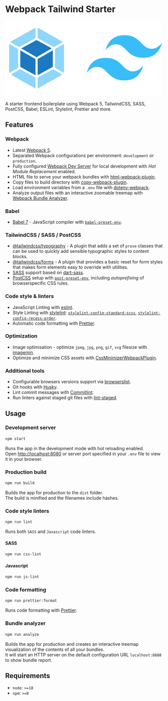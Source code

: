 # Webpack Tailwind Starter

<img src="webpack-tailwind.png" alt="Webpack TailwindCSS" />

A starter frontend boilerplate using Webpack 5, TailwindCSS, SASS, PostCSS, Babel, ESLint, Stylelint, Prettier and more.

## Features

### Webpack

- Latest [Webpack 5](https://webpack.js.org/).
- Separated Webpack configurations per environment: `development` or `production`.
- Fully configured [Webpack Dev Server](https://webpack.js.org/configuration/dev-server/) for local development with _Hot Module Replacement_ enabled.
- HTML file to serve your webpack bundles with [html-webpack-plugin](https://github.com/jantimon/html-webpack-plugin).
- Copy files to build directory with [copy-webpack-plugin](https://github.com/webpack-contrib/copy-webpack-plugin).
- Load environment variables from a `.env` file with [dotenv-webpack](https://github.com/mrsteele/dotenv-webpack).
- Analyze output files with an interactive zoomable treemap with [Webpack Bundle Analyzer](https://www.npmjs.com/package/webpack-bundle-analyzer).

### Babel

- [Babel 7](https://babeljs.io/) - JavaScript compiler with [`babel-preset-env`](https://babeljs.io/docs/babel-preset-env).

### TailwindCSS / SASS / PostCSS

- [@tailwindcss/typography](https://github.com/tailwindlabs/tailwindcss-typography) - A plugin that adds a set of `prose` classes that can be used to quickly add sensible typographic styles to content blocks.
- [@tailwindcss/forms](https://github.com/tailwindlabs/tailwindcss-forms) - A plugin that provides a basic reset for form styles that makes form elements easy to override with utilities.
- [SASS](https://sass-lang.com/) support based on [dart-sass](https://www.npmjs.com/package/sass).
- [PostCSS](https://postcss.org/) setup with [`post-preset-env`](https://www.npmjs.com/package/postcss-preset-env), including _autoprefixing_ of browserspecific CSS rules.

### Code style & linters

- JavaScript Linting with [eslint](https://eslint.org/).
- Style Linting with [stylelint](https://stylelint.io/): [`stylelint-config-standard-scss`](https://www.npmjs.com/package/stylelint-config-standard-scss), [`stylelint-config-recess-order`](https://www.npmjs.com/package/stylelint-config-recess-order).
- Automatic code formatting with [Prettier](https://prettier.io/).

### Optimization

- Image optimisation - optimize `jpeg`, `jpg`, `png`, `gif`, `svg` filesize with [imagemin](https://github.com/imagemin/imagemin).
- Optimize and minimize CSS assets with [CssMinimizerWebpackPlugin](https://webpack.js.org/plugins/css-minimizer-webpack-plugin/).

### Additional tools

- Configurable browsers versions support via [browserslist](https://github.com/browserslist/browserslist#full-list).
- Git hooks with [Husky](https://typicode.github.io/husky/).
- Lint commit messages with [Commitlint](https://commitlint.js.org/#/).
- Run linters against staged git files with [lint-staged](https://github.com/okonet/lint-staged).

## Usage

### Development server

```sh
npm start
```

Runs the app in the development mode with hot reloading enabled. \
Open [http://localhost:8080](http://localhost:8080) or server port specified in your `.env` file to view it in your browser.

### Production build

```sh
npm run build
```

Builds the app for production to the `dist` folder.\
The build is minified and the filenames include hashes.

### Code style linters

```sh
npm run lint
```

Runs both `SASS` and `Javascript` code linters.

#### SASS

```sh
npm run css-lint
```

#### Javascript

```sh
npm run js-lint
```

### Code formatting

```sh
npm run prettier:format
```

Runs code formatting with [Prettier](https://prettier.io/).

### Bundle analyzer

```sh
npm run analyze
```

Builds the app for production and creates an interactive treemap visualization of the contents of all your bundles. \
It will start an HTTP server on the default configuration URL `localhost:8888` to show bundle report.

## Requirements

- `node`: `>=18`
- `npm`: `>=8`
